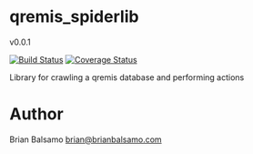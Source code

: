 # qremis_spiderlib

v0.0.1

[![Build Status](https://travis-ci.org/bnbalsamo/qremis_spiderlib.svg?branch=master)](https://travis-ci.org/bnbalsamo/qremis_spiderlib) [![Coverage Status](https://coveralls.io/repos/github/bnbalsamo/qremis_spiderlib/badge.svg?branch=master)](https://coveralls.io/github/bnbalsamo/qremis_spiderlib?branch=master)

Library for crawling a qremis database and performing actions

# Author
Brian Balsamo <brian@brianbalsamo.com>
